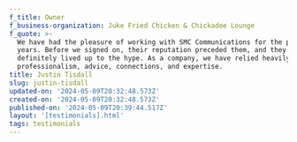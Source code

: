 ```yaml
---
f_title: Owner
f_business-organization: Juke Fried Chicken & Chickadee Lounge
f_quote: >-
  We have had the pleasure of working with SMC Communications for the past three
  years. Before we signed on, their reputation preceded them, and they have
  definitely lived up to the hype. As a company, we have relied heavily on SMC's
  professionalism, advice, connections, and expertise.
title: Justin Tisdall
slug: justin-tisdall
updated-on: '2024-05-09T20:32:48.573Z'
created-on: '2024-05-09T20:32:48.573Z'
published-on: '2024-05-09T20:39:44.517Z'
layout: '[testimonials].html'
tags: testimonials
---
```



